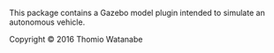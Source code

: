 This package contains a Gazebo model plugin intended to simulate an autonomous vehicle.


Copyright © 2016 Thomio Watanabe
